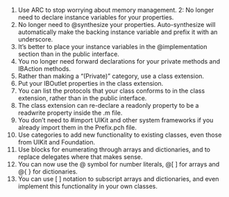 1. Use ARC to stop worrying about memory management.
2: No longer need to declare instance variables for your properties.
3. No longer need to @synthesize your properties. Auto-synthesize will automatically make the backing instance variable and prefix it with an underscore.
4. It’s better to place your instance variables in the @implementation section than in the public interface.
5. You no longer need forward declarations for your private methods and IBAction methods.
6. Rather than making a “(Private)” category, use a class extension.
7. Put your IBOutlet properties in the class extension.
8. You can list the protocols that your class conforms to in the class extension, rather than in the public interface.
9. The class extension can re-declare a readonly property to be a readwrite property inside the .m file.
10. You don’t need to #import UIKit and other system frameworks if you already import them in the Prefix.pch file.
11. Use categories to add new functionality to existing classes, even those from UIKit and Foundation.
12. Use blocks for enumerating through arrays and dictionaries, and to replace delegates where that makes sense.
13. You can now use the @ symbol for number literals, @[ ] for arrays and @{ } for dictionaries.
14. You can use [ ] notation to subscript arrays and dictionaries, and even implement this functionality in your own classes.